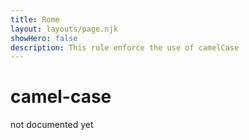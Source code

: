 ```yaml
---
title: Rome
layout: layouts/page.njk
showHero: false
description: This rule enforce the use of camelCase
---
```


# camel-case

not documented yet
